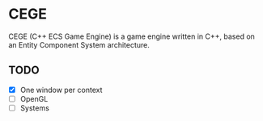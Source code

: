 # CEGE

CEGE (C++ ECS Game Engine) is a game engine written in C++, based on an Entity Component System architecture.

## TODO

- [x] One window per context
- [ ] OpenGL
- [ ] Systems
